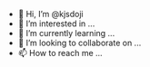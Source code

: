 - 👋 Hi, I’m @kjsdoji
- 👀 I’m interested in ...
- 🌱 I’m currently learning ...
- 💞️ I’m looking to collaborate on ...
- 📫 How to reach me ...

<!---
kjsdoji/kjsdoji is a ✨ special ✨ repository because its `README.md` (this file) appears on your GitHub profile.
You can click the Preview link to take a look at your changes.
--->
